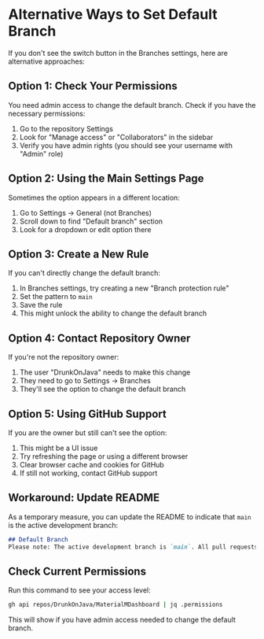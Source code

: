 # Alternative Ways to Set Default Branch

If you don't see the switch button in the Branches settings, here are alternative approaches:

## Option 1: Check Your Permissions

You need admin access to change the default branch. Check if you have the necessary permissions:

1. Go to the repository Settings
2. Look for "Manage access" or "Collaborators" in the sidebar
3. Verify you have admin rights (you should see your username with "Admin" role)

## Option 2: Using the Main Settings Page

Sometimes the option appears in a different location:

1. Go to Settings → General (not Branches)
2. Scroll down to find "Default branch" section
3. Look for a dropdown or edit option there

## Option 3: Create a New Rule

If you can't directly change the default branch:

1. In Branches settings, try creating a new "Branch protection rule"
2. Set the pattern to `main`
3. Save the rule
4. This might unlock the ability to change the default branch

## Option 4: Contact Repository Owner

If you're not the repository owner:

1. The user "DrunkOnJava" needs to make this change
2. They need to go to Settings → Branches
3. They'll see the option to change the default branch

## Option 5: Using GitHub Support

If you are the owner but still can't see the option:

1. This might be a UI issue
2. Try refreshing the page or using a different browser
3. Clear browser cache and cookies for GitHub
4. If still not working, contact GitHub support

## Workaround: Update README

As a temporary measure, you can update the README to indicate that `main` is the active development branch:

```markdown
## Default Branch
Please note: The active development branch is `main`. All pull requests should target the `main` branch.
```

## Check Current Permissions

Run this command to see your access level:

```bash
gh api repos/DrunkOnJava/MaterialMDashboard | jq .permissions
```

This will show if you have admin access needed to change the default branch.